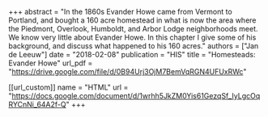 +++
abstract = "In the 1860s Evander Howe came from Vermont to Portland, and bought a 160 acre homestead in what is now the area where the Piedmont, Overlook, Humboldt, and Arbor Lodge neighborhoods meet. We know very little about Evander Howe. In this chapter I give some of his background, and discuss what happened to his 160 acres."
authors = ["Jan de Leeuw"]
date = "2018-02-08"
publication = "HIS"
title = "Homesteads: Evander Howe"
url_pdf = "https://drive.google.com/file/d/0B94Urj3OjM7BemVqRGN4UFUxRWc"


[[url_custom]]
name = "HTML"
url = "https://docs.google.com/document/d/1wrhh5JkZM0Yis61GezqSf_IyLgcOqRYCnNi_64A2f-Q"
+++

